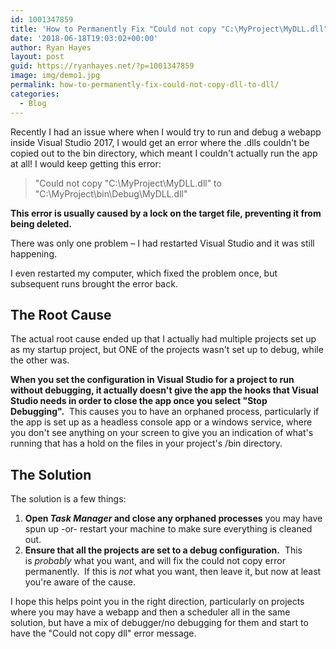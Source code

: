 ```yaml
---
id: 1001347859
title: 'How to Permanently Fix "Could not copy "C:\MyProject\MyDLL.dll" to "C:\MyProject\bin\Debug\MyDLL.dll".'
date: '2018-06-18T19:03:02+00:00'
author: Ryan Hayes
layout: post
guid: https://ryanhayes.net/?p=1001347859
image: img/demo1.jpg
permalink: how-to-permanently-fix-could-not-copy-dll-to-dll/
categories:
  - Blog
---
```

Recently I had an issue where when I would try to run and debug a webapp inside Visual Studio 2017, I would get an error where the .dlls couldn't be copied out to the bin directory, which meant I couldn't actually run the app at all! I would keep getting this error:

> "Could not copy "C:\MyProject\MyDLL.dll" to "C:\MyProject\bin\Debug\MyDLL.dll"

**This error is usually caused by a lock on the target file, preventing it from being deleted.**

There was only one problem &#8211; I had restarted Visual Studio and it was still happening.

I even restarted my computer, which fixed the problem once, but subsequent runs brought the error back.

## The Root Cause

The actual root cause ended up that I actually had multiple projects set up as my startup project, but ONE of the projects wasn't set up to debug, while the other was.

**When you set the configuration in Visual Studio for a project to run without debugging, it actually doesn't give the app the hooks that Visual Studio needs in order to close the app once you select "Stop Debugging".**  This causes you to have an orphaned process, particularly if the app is set up as a headless console app or a windows service, where you don't see anything on your screen to give you an indication of what's running that has a hold on the files in your project's /bin directory.

## The Solution

The solution is a few things:

  1. **Open _Task Manager_ and close any orphaned processes** you may have spun up -or- restart your machine to make sure everything is cleaned out.
  2. **Ensure that all the projects are set to a debug configuration.**  This is _probably_ what you want, and will fix the could not copy error permanently.  If this is _not_ what you want, then leave it, but now at least you're aware of the cause.

I hope this helps point you in the right direction, particularly on projects where you may have a webapp and then a scheduler all in the same solution, but have a mix of debugger/no debugging for them and start to have the "Could not copy dll" error message.

&nbsp;

&nbsp;
